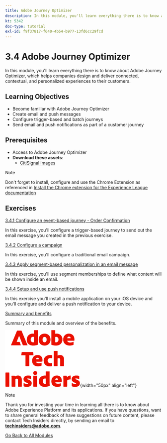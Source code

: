 ```yaml
---
title: Adobe Journey Optimizer
description: In this module, you'll learn everything there is to know about Journey Optimizer, which helps companies design and deliver connected, contextual, and personalized experiences to their customers.
kt: 5342
doc-type: tutorial
exl-id: f9f37817-f640-4b54-b977-13fd6cc29fcd
---
```

# 3.4 Adobe Journey Optimizer

In this module, you'll learn everything there is to know about Adobe Journey Optimizer, which helps companies design and deliver connected, contextual, and personalized experiences to their customers.

## Learning Objectives

- Become familiar with Adobe Journey Optimizer
- Create email and push messages
- Configure trigger-based and batch journeys
- Send email and push notifications as part of a customer journey

## Prerequisites

- Access to Adobe Journey Optimizer
- **Download these assets**:
  - [CitiSignal images](./../../../assets/ajo/CitiSignal-images.zip)

>[!NOTE]
>
>Don't forget to install, configure and use the Chrome Extension as referenced in [Install the Chrome extension for the Experience League documentation](../../gettingstarted/gettingstarted/ex1.md)

## Exercises

[3.4.1 Configure an event-based journey - Order Confirmation](./ex1.md)

In this exercise, you'll configure a trigger-based journey to send out the email message you created in the previous exercise.

[3.4.2 Configure a campaign](./ex2.md)

In this exercise, you'll configure a traditional email campaign.

[3.4.3 Apply segment-based personalization in an email message](./ex3.md)

In this exercise, you'll use segment memberships to define what content will be shown inside an email.

[3.4.4 Setup and use push notifications](./ex4.md)

In this exercise you'll install a mobile application on your iOS device and you'll configure and deliver a push notification to your device.

[Summary and benefits](./summary.md)

Summary of this module and overview of the benefits.

![Tech Insiders](./../../../assets/images/techinsiders.png){width="50px" align="left"}

>[!NOTE]
>
>Thank you for investing your time in learning all there is to know about Adobe Experience Platform and its applications. If you have questions, want to share general feedback of have suggestions on future content, please contact Tech Insiders directly, by sending an email to **techinsiders@adobe.com**.

[Go Back to All Modules](../../../overview.md)
